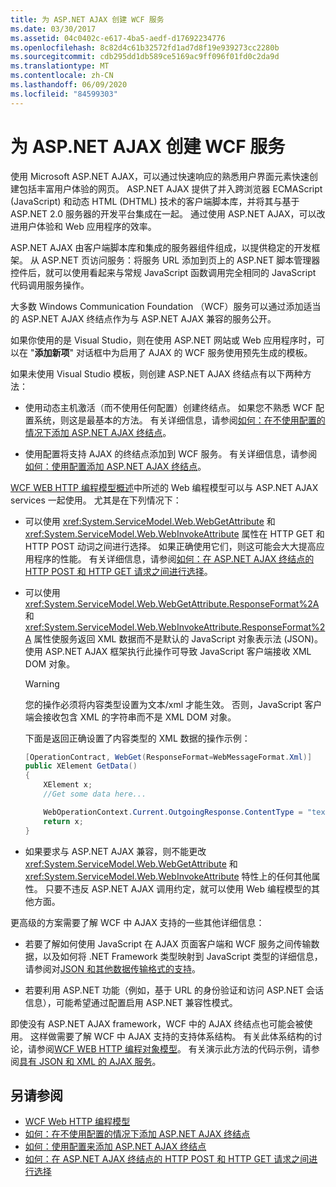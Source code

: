 ```yaml
---
title: 为 ASP.NET AJAX 创建 WCF 服务
ms.date: 03/30/2017
ms.assetid: 04c0402c-e617-4ba5-aedf-d17692234776
ms.openlocfilehash: 8c82d4c61b32572fd1ad7d8f19e939273cc2280b
ms.sourcegitcommit: cdb295dd1db589ce5169ac9ff096f01fd0c2da9d
ms.translationtype: MT
ms.contentlocale: zh-CN
ms.lasthandoff: 06/09/2020
ms.locfileid: "84599303"
---
```

# <a name="creating-wcf-services-for-aspnet-ajax"></a>为 ASP.NET AJAX 创建 WCF 服务

使用 Microsoft ASP.NET AJAX，可以通过快速响应的熟悉用户界面元素快速创建包括丰富用户体验的网页。 ASP.NET AJAX 提供了并入跨浏览器 ECMAScript (JavaScript) 和动态 HTML (DHTML) 技术的客户端脚本库，并将其与基于 ASP.NET 2.0 服务器的开发平台集成在一起。 通过使用 ASP.NET AJAX，可以改进用户体验和 Web 应用程序的效率。

ASP.NET AJAX 由客户端脚本库和集成的服务器组件组成，以提供稳定的开发框架。 从 ASP.NET 页访问服务：将服务 URL 添加到页上的 ASP.NET 脚本管理器控件后，就可以使用看起来与常规 JavaScript 函数调用完全相同的 JavaScript 代码调用服务操作。

大多数 Windows Communication Foundation （WCF）服务可以通过添加适当的 ASP.NET AJAX 终结点作为与 ASP.NET AJAX 兼容的服务公开。

如果你使用的是 Visual Studio，则在使用 ASP.NET 网站或 Web 应用程序时，可以在 "**添加新项**" 对话框中为启用了 AJAX 的 WCF 服务使用预先生成的模板。

如果未使用 Visual Studio 模板，则创建 ASP.NET AJAX 终结点有以下两种方法：

- 使用动态主机激活（而不使用任何配置）创建终结点。 如果您不熟悉 WCF 配置系统，则这是最基本的方法。 有关详细信息，请参阅[如何：在不使用配置的情况下添加 ASP.NET AJAX 终结点](how-to-add-an-aspnet-ajax-endpoint-without-using-configuration.md)。

- 使用配置将支持 AJAX 的终结点添加到 WCF 服务。 有关详细信息，请参阅[如何：使用配置添加 ASP.NET AJAX 终结点](how-to-use-configuration-to-add-an-aspnet-ajax-endpoint.md)。

[WCF WEB HTTP 编程模型概述](wcf-web-http-programming-model-overview.md)中所述的 Web 编程模型可以与 ASP.NET AJAX services 一起使用。 尤其是在下列情况下：

- 可以使用 <xref:System.ServiceModel.Web.WebGetAttribute> 和 <xref:System.ServiceModel.Web.WebInvokeAttribute> 属性在 HTTP GET 和 HTTP POST 动词之间进行选择。 如果正确使用它们，则这可能会大大提高应用程序的性能。 有关详细信息，请参阅[如何：在 ASP.NET AJAX 终结点的 HTTP POST 和 HTTP GET 请求之间进行选择](http-post-and-http-get-requests-for-aspnet-ajax-endpoints.md)。

- 可以使用 <xref:System.ServiceModel.Web.WebGetAttribute.ResponseFormat%2A> 和 <xref:System.ServiceModel.Web.WebInvokeAttribute.ResponseFormat%2A> 属性使服务返回 XML 数据而不是默认的 JavaScript 对象表示法 (JSON)。 使用 ASP.NET AJAX 框架执行此操作可导致 JavaScript 客户端接收 XML DOM 对象。

  > [!WARNING]
  > 您的操作必须将内容类型设置为文本/xml 才能生效。 否则，JavaScript 客户端会接收包含 XML 的字符串而不是 XML DOM 对象。

    下面是返回正确设置了内容类型的 XML 数据的操作示例：

  ```csharp
  [OperationContract, WebGet(ResponseFormat=WebMessageFormat.Xml)]
  public XElement GetData()
  {
      XElement x;
      //Get some data here...

      WebOperationContext.Current.OutgoingResponse.ContentType = "text/xml";
      return x;
  }
  ```

- 如果要求与 ASP.NET AJAX 兼容，则不能更改 <xref:System.ServiceModel.Web.WebGetAttribute> 和 <xref:System.ServiceModel.Web.WebInvokeAttribute> 特性上的任何其他属性。 只要不违反 ASP.NET AJAX 调用约定，就可以使用 Web 编程模型的其他方面。

 更高级的方案需要了解 WCF 中 AJAX 支持的一些其他详细信息：

- 若要了解如何使用 JavaScript 在 AJAX 页面客户端和 WCF 服务之间传输数据，以及如何将 .NET Framework 类型映射到 JavaScript 类型的详细信息，请参阅对[JSON 和其他数据传输格式的支持](support-for-json-and-other-data-transfer-formats.md)。

- 若要利用 ASP.NET 功能（例如，基于 URL 的身份验证和访问 ASP.NET 会话信息），可能希望通过配置启用 ASP.NET 兼容性模式。

即使没有 ASP.NET AJAX framework，WCF 中的 AJAX 终结点也可能会被使用。 这样做需要了解 WCF 中 AJAX 支持的支持体系结构。 有关此体系结构的讨论，请参阅[WCF WEB HTTP 编程对象模型](wcf-web-http-programming-object-model.md)。 有关演示此方法的代码示例，请参阅[具有 JSON 和 XML 的 AJAX 服务](../samples/ajax-service-with-json-and-xml-sample.md)。

## <a name="see-also"></a>另请参阅

- [WCF Web HTTP 编程模型](wcf-web-http-programming-model.md)
- [如何：在不使用配置的情况下添加 ASP.NET AJAX 终结点](how-to-add-an-aspnet-ajax-endpoint-without-using-configuration.md)
- [如何：使用配置来添加 ASP.NET AJAX 终结点](how-to-use-configuration-to-add-an-aspnet-ajax-endpoint.md)
- [如何：在 ASP.NET AJAX 终结点的 HTTP POST 和 HTTP GET 请求之间进行选择](http-post-and-http-get-requests-for-aspnet-ajax-endpoints.md)
